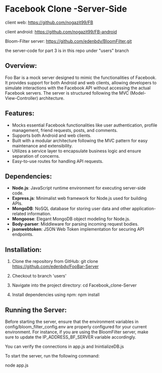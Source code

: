 # Facebook Clone -Server-Side

client web:
https://github.com/nogazit99/FB

client android:
https://github.com/nogazit99/FB-android

Bloom-Filter server:
https://github.com/edenbdv/BloomFilter.git

the server-code for part 3 is in this repo under "users" branch

## Overview:

Foo Bar is a mock server designed to mimic the functionalities of Facebook. It provides support for both Android and web clients, allowing developers to simulate interactions with the Facebook API without accessing the actual Facebook servers. The server is structured following the MVC (Model-View-Controller) architecture.

## Features:

- Mocks essential Facebook functionalities like user authentication, profile management, friend requests, posts, and comments.
- Supports both Android and web clients.
- Built with a modular architecture following the MVC pattern for easy maintenance and extensibility.
- Utilizes a service layer to encapsulate business logic and ensure separation of concerns.
- Easy-to-use routes for handling API requests.

## Dependencies:

- **Node.js**: JavaScript runtime environment for executing server-side code.
- **Express.js**: Minimalist web framework for Node.js used for building APIs.
- **MongoDB**: NoSQL database for storing user data and other application-related information.
- **Mongoose**: Elegant MongoDB object modeling for Node.js.
- **Body-parser**: Middleware for parsing incoming request bodies.
- **jsonwebtoken**: JSON Web Token implementation for securing API endpoints.

## Installation:

1. Clone the repository from GitHub:
   git clone https://github.com/edenbdv/FooBar-Server


2. Checkout to branch 'users'

   
3. Navigate into the project directory:
   cd Facebook_clone-Server

   
4. Install dependencies using npm:
   npm install

## Running the Server:

Before starting the server, ensure that the environment variables in config/bloom_filter_config.env are properly configured for your current environment. For instance, if you are using the BloomFilter server, make sure to update the IP_ADDRESS_BF_SERVER variable accordingly.

You can verify the connections in app.js and InintializeDB.js

To start the server, run the following command:

node app.js





